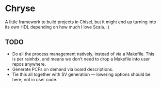 # Chryse

A little framework to build projects in Chisel, but it might end up turning into
its own HDL depending on how much I love Scala. :)

## TODO

* Do all the process management natively, instead of via a Makefile. This is per
  rainhdx, and means we don't need to drop a Makefile into user repos anywhere.
* Generate PCFs on demand via board descriptions.
* Tie this all together with SV generation — lowering options should be here,
  not in user code.
